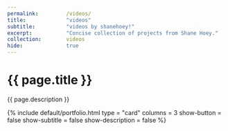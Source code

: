 ```yaml
---
permalink:         /videos/
title:             "videos"
subtitle:          "videos by shanehoey!"
excerpt:           "Concise collection of projects from Shane Hoey."
collection:        videos
hide:              true
---
```


# {{ page.title }}

{{ page.description }}

{% include default/portfolio.html type = "card" columns = 3 show-button = false show-subtitle = false show-description = false %}
